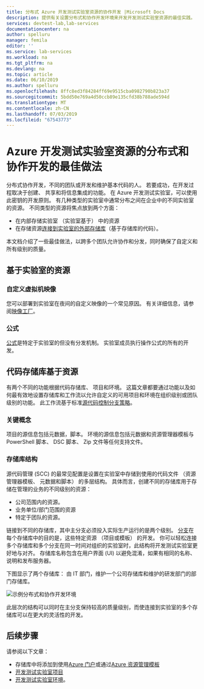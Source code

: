 ```yaml
---
title: 分布式 Azure 开发测试实验室资源的协作开发 |Microsoft Docs
description: 提供有关设置分布式和协作开发环境来开发开发测试实验室资源的最佳实践。
services: devtest-lab,lab-services
documentationcenter: na
author: spelluru
manager: femila
editor: ''
ms.service: lab-services
ms.workload: na
ms.tgt_pltfrm: na
ms.devlang: na
ms.topic: article
ms.date: 06/10/2019
ms.author: spelluru
ms.openlocfilehash: 8ffc8ed3f84284ff69e9515cba0982790b823a37
ms.sourcegitcommit: 5bdd50e769a4d50ccb89e135cfd38b788ade594d
ms.translationtype: MT
ms.contentlocale: zh-CN
ms.lasthandoff: 07/03/2019
ms.locfileid: "67543773"
---
```

# <a name="best-practices-for-distributed-and-collaborative-development-of-azure-devtest-labs-resources"></a>Azure 开发测试实验室资源的分布式和协作开发的最佳做法
分布式协作开发，不同的团队或开发和维护基本代码的人。 若要成功，在开发过程取决于创建、 共享和将信息集成的功能。 在 Azure 开发测试实验室，可以使用此密钥的开发原则。 有几种类型的实验室中通常分布之间在企业中的不同实验室的资源。 不同类型的资源将焦点放到两个方面：

- 在内部存储实验室 （实验室基于） 中的资源
- 在存储资源[连接到实验室的外部存储库](devtest-lab-add-artifact-repo.md)（基于存储库的代码）。 

本文档介绍了一些最佳做法，以跨多个团队允许协作和分发，同时确保了自定义和所有级别的质量。

## <a name="lab-based-resources"></a>基于实验室的资源

### <a name="custom-virtual-machine-images"></a>自定义虚拟机映像
您可以部署到实验室在夜间的自定义映像的一个常见原因。 有关详细信息，请参阅[映像工厂](image-factory-create.md)。    

### <a name="formulas"></a>公式
[公式](devtest-lab-manage-formulas.md)是特定于实验室的但没有分发机制。 实验室成员执行操作公式的所有的开发。 

## <a name="code-repository-based-resources"></a>代码存储库基于资源
有两个不同的功能根据代码存储库、 项目和环境。 这篇文章都要通过功能以及如何最有效地设置存储库和工作流以允许自定义的可用项目和环境在组织级别或团队级别的功能。  此工作流基于标准[源代码控制分支策略](/azure/devops/repos/tfvc/branching-strategies-with-tfvc?view=azure-devops)。 

### <a name="key-concepts"></a>关键概念
项目的源信息包括元数据，脚本。 环境的源信息包括元数据和资源管理器模板与 PowerShell 脚本、 DSC 脚本、 Zip 文件等任何支持文件。  

### <a name="repository-structure"></a>存储库结构  
源代码管理 (SCC) 的最常见配置是设置在实验室中存储到使用的代码文件 （资源管理器模板、 元数据和脚本） 的多层结构。 具体而言，创建不同的存储库用于存储在管理的业务的不同级别的资源：   

- 公司范围内的资源。
- 业务单位/部门范围的资源
- 特定于团队的资源。

链接到不同的存储库，其中主分支必须投入实际生产运行的是两个级别。 [分支](/azure/devops/repos/git/git-branching-guidance?view=azure-devops)在每个存储库中的目的是，这些特定资源 （项目或模板） 的开发。 你可以轻松连接多个存储库和多个分支在同一时间对组织的实验室时，此结构将开发测试实验室更好地与对齐。 存储库名称包含在用户界面 (UI) 以避免混淆，如果有相同的名称、 说明和发布服务器。
     
下图显示了两个存储库： 由 IT 部门，维护一个公司存储库和维护的研发部门的部门存储库。

![示例分布式和协作开发环境](./media/best-practices-distributive-collaborative-dev-env/distributive-collaborative-dev-env.png)
   
此层次的结构可以同时在主分支保持较高的质量级别，而使连接到实验室的多个存储库可以在更大的灵活性的开发。

## <a name="next-steps"></a>后续步骤    
请参阅以下文章：

- 存储库中将添加到使用[Azure 门户](devtest-lab-add-artifact-repo.md)或通过[Azure 资源管理模板](add-artifact-repository.md)
- [开发测试实验室项目](devtest-lab-artifact-author.md)
- [开发测试实验室环境](devtest-lab-create-environment-from-arm.md)。
